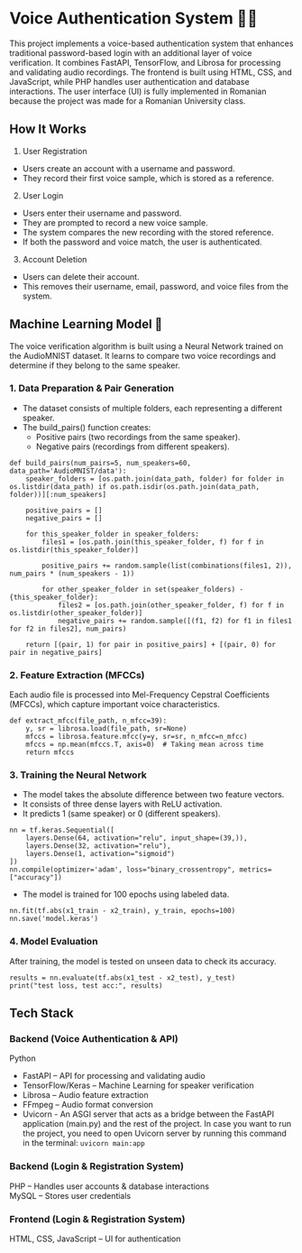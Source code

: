 # Voice Authentication System 🔐🎤
This project implements a voice-based authentication system that enhances traditional password-based login with an additional layer of voice verification. It combines FastAPI, TensorFlow, and Librosa for processing and validating audio recordings. The frontend is built using HTML, CSS, and JavaScript, while PHP handles user authentication and database interactions. The user interface (UI) is fully implemented in Romanian because the project was made for a Romanian University class.

## How It Works
1. User Registration
- Users create an account with a username and password.
- They record their first voice sample, which is stored as a reference.
  
2. User Login
- Users enter their username and password.
- They are prompted to record a new voice sample.
- The system compares the new recording with the stored reference.
- If both the password and voice match, the user is authenticated.
  
3. Account Deletion
- Users can delete their account.
- This removes their username, email, password, and voice files from the system.

## Machine Learning Model 🧠
The voice verification algorithm is built using a Neural Network trained on the AudioMNIST dataset. It learns to compare two voice recordings and determine if they belong to the same speaker.

### 1. Data Preparation & Pair Generation
- The dataset consists of multiple folders, each representing a different speaker.
- The build_pairs() function creates:
  - Positive pairs (two recordings from the same speaker).
  - Negative pairs (recordings from different speakers).
```
def build_pairs(num_pairs=5, num_speakers=60, data_path='AudioMNIST/data'):
    speaker_folders = [os.path.join(data_path, folder) for folder in os.listdir(data_path) if os.path.isdir(os.path.join(data_path, folder))][:num_speakers]

    positive_pairs = []
    negative_pairs = []

    for this_speaker_folder in speaker_folders:
        files1 = [os.path.join(this_speaker_folder, f) for f in os.listdir(this_speaker_folder)]
        
        positive_pairs += random.sample(list(combinations(files1, 2)), num_pairs * (num_speakers - 1))
        
        for other_speaker_folder in set(speaker_folders) - {this_speaker_folder}:
            files2 = [os.path.join(other_speaker_folder, f) for f in os.listdir(other_speaker_folder)]
            negative_pairs += random.sample([(f1, f2) for f1 in files1 for f2 in files2], num_pairs)

    return [(pair, 1) for pair in positive_pairs] + [(pair, 0) for pair in negative_pairs]
```

### 2. Feature Extraction (MFCCs)
Each audio file is processed into Mel-Frequency Cepstral Coefficients (MFCCs), which capture important voice characteristics.
```
def extract_mfcc(file_path, n_mfcc=39):
    y, sr = librosa.load(file_path, sr=None)
    mfccs = librosa.feature.mfcc(y=y, sr=sr, n_mfcc=n_mfcc)
    mfccs = np.mean(mfccs.T, axis=0)  # Taking mean across time
    return mfccs
```

### 3. Training the Neural Network
- The model takes the absolute difference between two feature vectors.
- It consists of three dense layers with ReLU activation.
- It predicts 1 (same speaker) or 0 (different speakers).
```
nn = tf.keras.Sequential([
    layers.Dense(64, activation="relu", input_shape=(39,)),
    layers.Dense(32, activation="relu"),
    layers.Dense(1, activation="sigmoid")
])
nn.compile(optimizer='adam', loss="binary_crossentropy", metrics=["accuracy"])
```
- The model is trained for 100 epochs using labeled data.
```
nn.fit(tf.abs(x1_train - x2_train), y_train, epochs=100)
nn.save('model.keras')
```

### 4. Model Evaluation
After training, the model is tested on unseen data to check its accuracy.
```
results = nn.evaluate(tf.abs(x1_test - x2_test), y_test)
print("test loss, test acc:", results)
```
## Tech Stack
### Backend (Voice Authentication & API)
Python
- FastAPI – API for processing and validating audio
- TensorFlow/Keras – Machine Learning for speaker verification
- Librosa – Audio feature extraction
- FFmpeg – Audio format conversion
- Uvicorn - An ASGI server that acts as a bridge between the FastAPI application (main.py) and the rest of the project. In case you want to run the project, you need to open Uvicorn server by running this command in the terminal: ``` uvicorn main:app ```
### Backend (Login & Registration System)
PHP – Handles user accounts & database interactions<br>
MySQL – Stores user credentials
### Frontend (Login & Registration System)
HTML, CSS, JavaScript – UI for authentication

